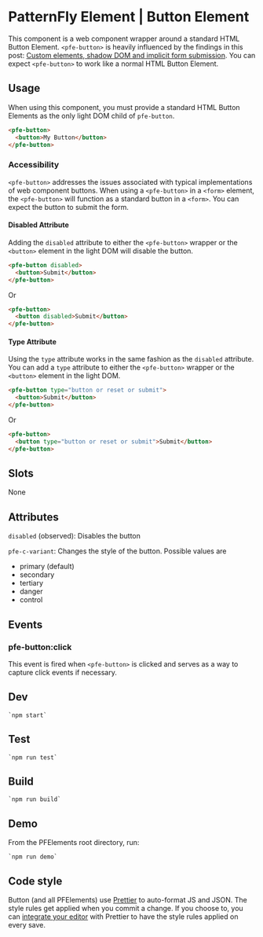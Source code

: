 # PatternFly Element | Button Element
This component is a web component wrapper around a standard HTML Button Element.
`<pfe-button>` is heavily influenced by the findings in this post: [Custom
elements, shadow DOM and implicit form submission](https://www.hjorthhansen.dev/shadow-dom-and-forms/). You can expect `<pfe-button>` to work like a normal
HTML Button Element.

## Usage
When using this component, you must provide a standard HTML Button Elements as
the only light DOM child of `pfe-button`.

```html
<pfe-button>
  <button>My Button</button>
</pfe-button>
```

### Accessibility
`<pfe-button>` addresses the issues associated with typical implementations of
web component buttons. When using a `<pfe-button>` in a `<form>` element, the
`<pfe-button>` will function as a standard button in a `<form>`. You can expect
the button to submit the form.

#### Disabled Attribute
Adding the `disabled` attribute to either the `<pfe-button>` wrapper or the
`<button>` element in the light DOM will disable the button.

```html
<pfe-button disabled>
  <button>Submit</button>
</pfe-button>
```

Or

```html
<pfe-button>
  <button disabled>Submit</button>
</pfe-button>
```

#### Type Attribute
Using the `type` attribute works in the same fashion as the `disabled`
attribute. You can add a `type` attribute to either the `<pfe-button>` wrapper
or the `<button>` element in the light DOM.

```html
<pfe-button type="button or reset or submit">
  <button>Submit</button>
</pfe-button>
```

Or

```html
<pfe-button>
  <button type="button or reset or submit">Submit</button>
</pfe-button>
```

## Slots

None

## Attributes
`disabled` (observed): Disables the button

`pfe-c-variant`: Changes the style of the button. Possible values are
- primary (default)
- secondary
- tertiary
- danger
- control

## Events
### pfe-button:click
This event is fired when `<pfe-button>` is clicked and serves as a way to
capture click events if necessary.

## Dev

    `npm start`

## Test

    `npm run test`

## Build

    `npm run build`

## Demo

From the PFElements root directory, run:

    `npm run demo`

## Code style

Button (and all PFElements) use [Prettier][prettier] to auto-format JS and JSON. The style rules get applied when you commit a change. If you choose to, you can [integrate your editor][prettier-ed] with Prettier to have the style rules applied on every save.

[prettier]: https://github.com/prettier/prettier/
[prettier-ed]: https://prettier.io/docs/en/editors.html
[web-component-tester]: https://github.com/Polymer/web-component-tester
